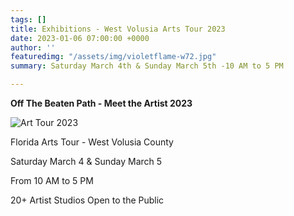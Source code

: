 ```yaml
---
tags: []
title: Exhibitions - West Volusia Arts Tour 2023
date: 2023-01-06 07:00:00 +0000
author: ''
featuredimg: "/assets/img/violetflame-w72.jpg"
summary: Saturday March 4th & Sunday March 5th -10 AM to 5 PM

---
```

**Off The Beaten Path - Meet the Artist 2023**

![](/assets/img/event1.jpg "Art Tour 2023")

Florida Arts Tour - West Volusia County

Saturday March 4 & Sunday March 5

From 10 AM to 5 PM

20+ Artist Studios Open to the Public